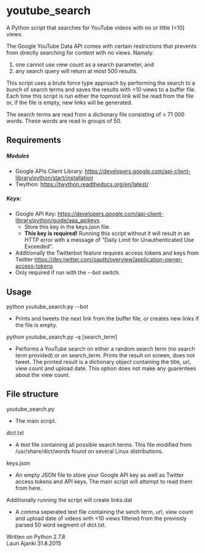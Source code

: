 # youtube_search
A Python script that searches for YouTube videos with no or little (<10) views.

The Google YouTube Data API comes with certain restrictions that prevents from directly searching for content with no views. Namely:
  1. one cannot use view count as a search parameter, and                             
  2. any search query will return at most 500 results.

This script uses a brute force type approach by performing the search to a
bunch of search terms and saves the results with <10 views to a buffer file.
Each time this script is run either the topmost link will be read from the file or,
if the file is empty, new links will be generated.

The search terms are read from a dictionary file consisting of > 71 000 words.
These words are read in groups of 50.


## Requirements
##### Modules
* Google APIs Client Library:
  https://developers.google.com/api-client-library/python/start/installation
* Twython:
https://twython.readthedocs.org/en/latest/

##### Keys:
 * Google API Key:
https://developers.google.com/api-client-library/python/guide/aaa_apikeys
   * Store this key in the keys.json file.
   * **This key is required!** Running this script without it will result in an HTTP error with a message of "Daily Limit for Unauthenticated Use Exceeded".
 * Additionally the Twitterbot feature requires access tokens and keys from Twitter
 https://dev.twitter.com/oauth/overview/application-owner-access-tokens
  * Only required if run with the --bot switch.


## Usage
python youtube_search.py  --bot
  * Prints and tweets the next link from the buffer file, or creates new links if the file is empty.

python youtube_search.py -q [search_term]
  * Performs a YouTube search on either a random search term (no search term provided) or on search_term. Prints the result on screen, does not tweet. The printed result is a dictionary object containing the title,  url, view count and upload date. This option does not make any guarentees about the view count.


## File structure
youtube_search.py
  * The main script.

dict.txt
  * A text file containing all possible search terms. This file modified from /usr/share/dict/words found on several Linux distributions. 

keys.json
  * An empty JSON file to store your Google API key as well as Twitter access tokens and API keys. The main script will attempt to read them from here.

Additionally running the script will create links.dat
  * A comma seperated text file containing  the serch term, url, view count and upload date of videos with <10 views filtered from the previosly parsed 50 word segment of dict.txt. 



Written on Python 2.7.8  
Lauri Ajanki 31.8.2015
